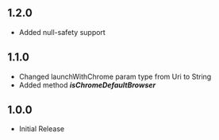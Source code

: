 ## 1.2.0

* Added null-safety support

## 1.1.0

* Changed launchWithChrome param type from Uri to String
* Added method ***isChromeDefaultBrowser***

## 1.0.0

* Initial Release
